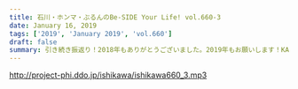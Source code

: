 ```yaml
---
title: 石川・ホンマ・ぶるんのBe-SIDE Your Life! vol.660-3
date: January 16, 2019
tags: ['2019', 'January 2019', 'vol.660']
draft: false
summary: 引き続き振返り！2018年もありがとうございました。2019年もお願いします！KAGAWA
---
```


http://project-phi.ddo.jp/ishikawa/ishikawa660_3.mp3
